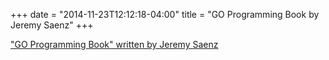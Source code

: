 +++
date = "2014-11-23T12:12:18-04:00"
title = "GO Programming Book by Jeremy Saenz"
+++

["GO Programming Book" written by Jeremy Saenz](https://twitter.com/codegangsta)
